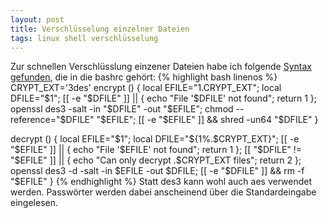```yaml
---
layout: post
title: Verschlüsselung einzelner Dateien
tags: linux shell verschlüsselung
---
```

Zur schnellen Verschlüsslung einzener Dateien habe ich folgende [Syntax gefunden](https://bbs.archlinux.org/viewtopic.php?id=116152), die in die bashrc gehört:
{% highlight bash linenos %}
CRYPT_EXT='3des'
encrypt () 
{ 
    local EFILE="$1.$CRYPT_EXT";
    local DFILE="$1";
    [[ -e "$DFILE" ]] || { 
        echo "File '$DFILE' not found";
        return 1
    };
    openssl des3 -salt -in "$DFILE" -out "$EFILE";
    chmod --reference="$DFILE" "$EFILE";
    [[ -e "$EFILE" ]] && shred -un64 "$DFILE"
}

decrypt () 
{ 
    local EFILE="$1";
    local DFILE="${1%.$CRYPT_EXT}";
    [[ -e "$EFILE" ]] || { 
        echo "File '$EFILE' not found";
        return 1
    };
    [[ "$DFILE" != "$EFILE" ]] || { 
        echo "Can only decrypt .$CRYPT_EXT files";
        return 2
    };
    openssl des3 -d -salt -in $EFILE -out $DFILE;
    [[ -e "$DFILE" ]] && rm -f "$EFILE"
}
{% endhighlight %}
Statt des3 kann wohl auch aes verwendet werden. Passwörter werden dabei anscheinend über die Standardeingabe eingelesen.

